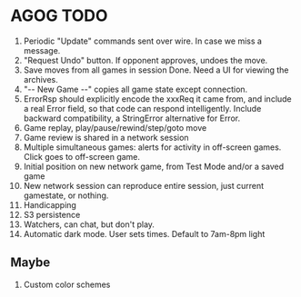 # AGOG TODO

1. Periodic "Update" commands sent over wire. In case we miss a message.
1. "Request Undo" button. If opponent approves, undoes the move.
1. Save moves from all games in session
   Done. Need a UI for viewing the archives.
1. "-- New Game --" copies all game state except connection.
1. ErrorRsp should explicitly encode the xxxReq it came from,
   and include a real Error field, so that code can respond intelligently.
   Include backward compatibility, a StringError alternative for Error.
1. Game replay, play/pause/rewind/step/goto move
1. Game review is shared in a network session
1. Multiple simultaneous games: alerts for activity in off-screen games.
   Click goes to off-screen game.
1. Initial position on new network game, from Test Mode and/or a saved game
1. New network session can reproduce entire session, just current gamestate, or nothing.
1. Handicapping
1. S3 persistence
1. Watchers, can chat, but don't play.
1. Automatic dark mode. User sets times. Default to 7am-8pm light

## Maybe

1. Custom color schemes
